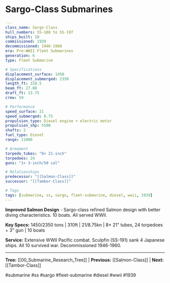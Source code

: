 # Sargo-Class Submarines

```yaml
---
class_name: Sargo-Class
hull_numbers: SS-188 to SS-197
ships_built: 10
commissioned: 1939
decommissioned: 1946-1960
era: Pre-WWII Fleet Submarines
generation: 6
type: Fleet Submarine

# Specifications
displacement_surface: 1450
displacement_submerged: 2350
length_ft: 310.5
beam_ft: 27.08
draft_ft: 13.75
crew: 59

# Performance
speed_surface: 21
speed_submerged: 8.75
propulsion_type: Diesel engine + electric motor
propulsion_shp: 5500
shafts: 2
fuel_type: Diesel
range: 11000

# Armament
torpedo_tubes: "8× 21-inch"
torpedoes: 24
guns: "1× 3-inch/50 cal"

# Relationships
predecessor: "[[Salmon-Class]]"
successor: "[[Tambor-Class]]"

# Tags
tags: [submarine, ss, sargo, fleet-submarine, diesel, wwii, 1939]
---
```

**Improved Salmon Design** - Sargo-class refined Salmon design with better diving characteristics. 10 boats. All served WWII.

**Key Specs:** 1450/2350 tons | 310ft | 21/8.75kn | 8× 21" tubes, 24 torpedoes + 3" gun | 10 boats

**Service:** Extensive WWII Pacific combat. Sculpfin (SS-191) sank 4 Japanese ships. All 10 survived war. Decommissioned 1946-1960.

---
**Tree:** [[00_Submarine_Research_Tree]] | **Previous:** [[Salmon-Class]] | **Next:** [[Tambor-Class]]

#submarine #ss #sargo #fleet-submarine #diesel #wwii #1939

